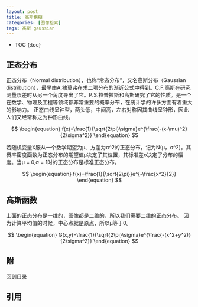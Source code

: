 ```yaml
---
layout: post
title: 高斯模糊
categories: [图像检索]
tags: 高斯 gaussian
---
```


<!--<span id="top"></span>

macdown下使用这条命令去生成toc

[toc] -->


* TOC
{:toc}

## 正态分布

正态分布（Normal distribution），也称“常态分布”，又名高斯分布（Gaussian distribution），最早由A.棣莫弗在求二项分布的渐近公式中得到。C.F.高斯在研究测量误差时从另一个角度导出了它。P.S.拉普拉斯和高斯研究了它的性质。是一个在数学、物理及工程等领域都非常重要的概率分布，在统计学的许多方面有着重大的影响力。
正态曲线呈钟型，两头低，中间高，左右对称因其曲线呈钟形，因此人们又经常称之为钟形曲线。

$$
\begin{equation}
   f(x)=\frac{1}{\sqrt{2\pi}\sigma}e^{\frac{-(x-\mu)^2}{2\sigma^2}}
\end{equation}
$$

若随机变量X服从一个数学期望为μ、方差为σ^2的正态分布，记为N(μ，σ^2)。其概率密度函数为正态分布的期望值μ决定了其位置，其标准差σ决定了分布的幅度。当μ = 0,σ = 1时的正态分布是标准正态分布。

$$
\begin{equation}
   f(x)=\frac{1}{\sqrt{2\pi}}e^{-\frac{x^2}{2}}
\end{equation}
$$

## 高斯函数

上面的正态分布是一维的，图像都是二维的，所以我们需要二维的正态分布。
因为计算平均值的时候，中心点就是原点，所以μ等于0。

$$
\begin{equation}
   G(x,y)=\frac{1}{\sqrt{2\pi}\sigma}e^{\frac{-(x^2+y^2)}{2\sigma^2}}
\end{equation}
$$

## 附

[回到目录](#markdown-toc)

## 引用
